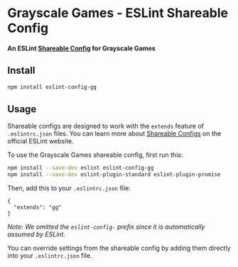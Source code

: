 # Grayscale Games - ESLint Shareable Config

#### An ESLint [Shareable Config](http://eslint.org/docs/developer-guide/shareable-configs) for Grayscale Games

## Install

```bash
npm install eslint-config-gg
```

## Usage

Shareable configs are designed to work with the `extends` feature of `.eslintrc.json` files.
You can learn more about
[Shareable Configs](http://eslint.org/docs/developer-guide/shareable-configs) on the
official ESLint website.

To use the Grayscale Games shareable config, first run this:

```bash
npm install --save-dev eslint eslint-config-gg
npm install --save-dev eslint-plugin-standard eslint-plugin-promise
```

Then, add this to your `.eslintrc.json` file:

```
{
  "extends": "gg"
}
```

*Note: We omitted the `eslint-config-` prefix since it is automatically assumed by ESLint.*

You can override settings from the shareable config by adding them directly into your
`.eslintrc.json` file.

